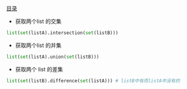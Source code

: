 [目录](../目录.md)

- 获取两个list 的交集
```python
list(set(listA).intersection(set(listB)))
```

- 获取两个list 的并集
```python
list(set(listA).union(set(listB)))
```

- 获取两个 list 的差集
```python
list(set(listB).difference(set(listA))) # listB中有而listA中没有的
```
